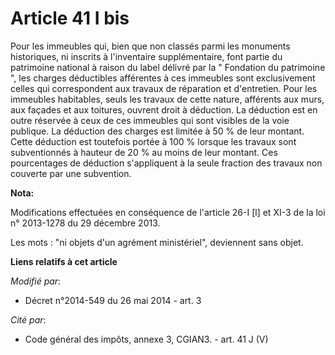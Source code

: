 # Article 41 I bis

Pour les immeubles qui, bien que non classés parmi les monuments historiques, ni inscrits à l'inventaire supplémentaire, font
partie du patrimoine national à raison du label délivré par la " Fondation du patrimoine ", les charges déductibles
afférentes à ces immeubles sont exclusivement celles qui correspondent aux travaux de réparation et d'entretien. Pour les
immeubles habitables, seuls les travaux de cette nature, afférents aux murs, aux façades et aux toitures, ouvrent droit à
déduction. La déduction est en outre réservée à ceux de ces immeubles qui sont visibles de la voie publique. La déduction des
charges est limitée à 50 % de leur montant. Cette déduction est toutefois portée à 100 % lorsque les travaux sont
subventionnés à hauteur de 20 % au moins de leur montant. Ces pourcentages de déduction s'appliquent à la seule fraction des
travaux non couverte par une subvention.

**Nota:**

Modifications effectuées en conséquence de l'article 26-I [l] et XI-3 de la loi n° 2013-1278 du 29 décembre 2013.

Les mots : "ni objets d'un agrément ministériel", deviennent sans objet.

**Liens relatifs à cet article**

_Modifié par_:

  - Décret n°2014-549 du 26 mai 2014 - art. 3

_Cité par_:

  - Code général des impôts, annexe 3, CGIAN3. - art. 41 J (V)
